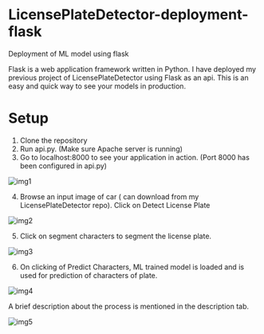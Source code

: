 # LicensePlateDetector-deployment-flask
Deployment of ML model using flask

Flask is a web application framework written in Python. I have deployed my previous project of LicensePlateDetector using Flask as an api.
This is an easy and quick way to see your models in production.

# Setup

1. Clone the repository
2. Run api.py. (Make sure Apache server is running)
3. Go to localhost:8000 to see your application in action. (Port 8000 has been configured in api.py)

 ![img1](https://user-images.githubusercontent.com/19779081/50811360-f9fedc80-1333-11e9-91e2-32e2110df052.PNG)
 
4. Browse an input image of car ( can download from my LicensePlateDetector repo). Click on Detect License Plate

![img2](https://user-images.githubusercontent.com/19779081/50811428-3c281e00-1334-11e9-91ea-1a4a18b6fff8.PNG)

5. Click on segment characters to segment the license plate.

![img3](https://user-images.githubusercontent.com/19779081/50811462-64178180-1334-11e9-84c8-8cbafed9349c.PNG)

6. On clicking of Predict Characters, ML trained model is loaded and is used for prediction of characters of plate.

![img4](https://user-images.githubusercontent.com/19779081/50811485-92955c80-1334-11e9-9ef9-1829d701b6f1.PNG)

A brief description about the process is mentioned in the description tab.

![img5](https://user-images.githubusercontent.com/19779081/50811547-dc7e4280-1334-11e9-8419-8e045d8d0c90.PNG)

